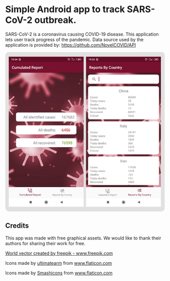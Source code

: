 # Simple Android app to track SARS-CoV-2 outbreak.

SARS-CoV-2 is a coronavirus causing COVID-19 disease. This application lets user track progress of the pandemic.
Data source used by the application is provided by: https://github.com/NovelCOVID/API

![](app.png)

## Credits ##
This app was made with free graphical assets. We would like to thank their authors for sharing their work for free.

<a href="https://www.freepik.com/free-photos-vectors/world">World vector created by freepik - www.freepik.com</a>

Icons made by <a href="https://www.flaticon.com/authors/ultimatearm" title="ultimatearm">ultimatearm</a> from <a href="https://www.flaticon.com/" title="Flaticon"> www.flaticon.com</a>

Icons made by <a href="https://www.flaticon.com/authors/smashicons" title="Smashicons">Smashicons</a> from <a href="https://www.flaticon.com/" title="Flaticon">www.flaticon.com</a>
